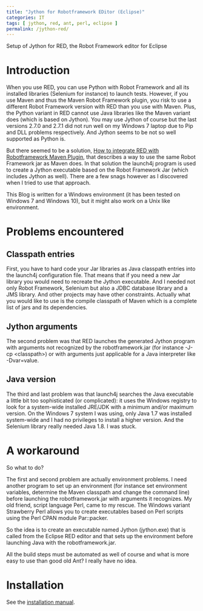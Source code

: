 ```yaml
---
title: "Jython for Robotframework EDitor (Eclipse)"
categories: IT
tags: [ jython, red, ant, perl, eclipse ]
permalink: /jython-red/
---
```

Setup of Jython for RED, the Robot Framework editor for Eclipse

# Introduction

When you use RED, you can use Python with Robot Framework and all its
installed libraries (Selenium for instance) to launch tests. However, if you
use Maven and thus the Maven Robot Framework plugin, you risk to use a
different Robot Framework version with RED than you use with Maven. Plus, the
Python variant in RED cannot use Java libraries like the Maven variant does
(which is based on Jython). You may use Jython of course but the last versions
2.7.0 and 2.7.1 did not run well on my Windows 7 laptop due to Pip and DLL
problems respectively. And Jython seems to be not so well supported as Python
is.

But there seemed to be a solution,
[How to integrate RED with Robotframework Maven Plugin](http://nokia.github.io/RED/help/user_guide/tools_integration/maven.html),
that describes a way to use the same Robot Framework jar as Maven does. In
that solution the launch4j program is used to create a Jython executable based
on the Robot Framework Jar (which includes Jython as well). There are a few
snags however as I discovered when I tried to use that approach.

This Blog is written for a Windows environment (it has been tested on Windows
7 and Windows 10), but it might also work on a Unix like environment.

# Problems encountered

## Classpath entries

First, you have to hard code your Jar libraries as Java classpath entries into
the launch4j configuration file. That means that if you need a new Jar library
you would need to recreate the Jython executable. And I needed not only Robot
Framework, Selenium but also a JDBC database library and a JMS library. And
other projects may have other constraints. Actually what you would like to use
is the compile classpath of Maven which is a complete list of jars and its
dependencies.

## Jython arguments

The second problem was that RED launches the generated Jython program with
arguments not recognized by the robotframework.jar (for instance -J-cp
&lt;classpath&gt;) or with arguments just applicable for a Java interpreter
like -Dvar=value.

## Java version

The third and last problem was that launch4j searches the Java executable a
little bit too sophisticated (or complicated): it uses the Windows registry to
look for a system-wide installed JRE/JDK with a minimum and/or maximum
version. On the Windows 7 system I was using, only Java 1.7 was installed
system-wide and I had no privileges to install a higher version. And the
Selenium library really needed Java 1.8. I was stuck.

# A workaround

So what to do?

The first and second problem are actually environment problems. I need
another program to set up an environment (for instance set environment
variables, determine the Maven classpath and change the command line) before
launching the robotframework.jar with arguments it recognizes. My old friend,
script language Perl, came to my rescue. The Windows variant Strawberry Perl
allows you to create executables based on Perl scripts using the Perl CPAN
module Par::packer.

So the idea is to create an executable named Jython (jython.exe) that is
called from the Eclipse RED editor and that sets up the environment before
launching Java with the robotframework.jar.

All the build steps must be automated as well of course and what is more easy
to use than good old Ant? I really have no idea.

# Installation

See the [installation manual](https://gpaulissen.github.io/jython/INSTALLATION.html).
